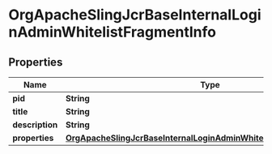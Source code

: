 
# OrgApacheSlingJcrBaseInternalLoginAdminWhitelistFragmentInfo

## Properties
Name | Type | Description | Notes
------------ | ------------- | ------------- | -------------
**pid** | **String** |  |  [optional]
**title** | **String** |  |  [optional]
**description** | **String** |  |  [optional]
**properties** | [**OrgApacheSlingJcrBaseInternalLoginAdminWhitelistFragmentProperties**](OrgApacheSlingJcrBaseInternalLoginAdminWhitelistFragmentProperties.md) |  |  [optional]



